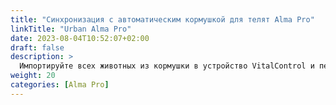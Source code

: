 ```yaml
---
title: "Синхронизация с автоматическим кормушкой для телят Alma Pro"
linkTitle: "Urban Alma Pro"
date: 2023-08-04T10:52:07+02:00
draft: false
description: >
  Импортируйте всех животных из кормушки в устройство VitalControl и передайте записанные температуры, вес и оценки животных обратно в кормушку.
weight: 20
categories: [Alma Pro]
---
```

